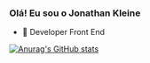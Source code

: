 ### Olá! Eu sou o Jonathan Kleine

- 🔭 Developer Front End


[![Anurag's GitHub stats](https://github-readme-stats.vercel.app/api?username=jonathankleinee)](https://github.com/jonathankleinee/github-readme-stats)

